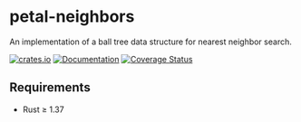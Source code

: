 # petal-neighbors

An implementation of a ball tree data structure for nearest neighbor search.

[![crates.io](https://img.shields.io/crates/v/petal-neighbors)](https://crates.io/crates/petal-neighbors)
[![Documentation](https://docs.rs/petal-neighbors/badge.svg)](https://docs.rs/petal-neighbors)
[![Coverage Status](https://codecov.io/gh/petabi/petal-neighbors/branch/master/graphs/badge.svg)](https://codecov.io/gh/petabi/petal-neighbors)

## Requirements

* Rust ≥ 1.37
